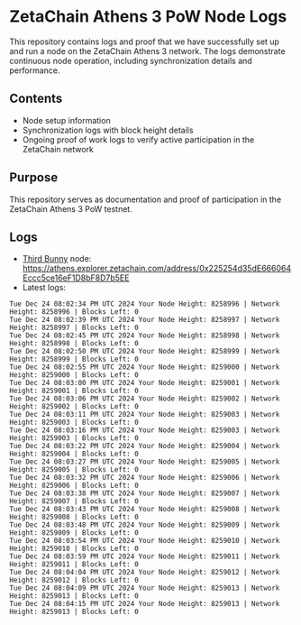 # ZetaChain Athens 3 PoW Node Logs
This repository contains logs and proof that we have successfully set up and run a node on the ZetaChain Athens 3 network. The logs demonstrate continuous node operation, including synchronization details and performance.

## Contents
- Node setup information
- Synchronization logs with block height details
- Ongoing proof of work logs to verify active participation in the ZetaChain network

## Purpose
This repository serves as documentation and proof of participation in the ZetaChain Athens 3 PoW testnet.

## Logs

- [Third Bunny](https://thirdbunny.xyz/) node: https://athens.explorer.zetachain.com/address/0x225254d35dE666064Eccc5ce16eF1D8bF8D7b5EE
- Latest logs:
```
Tue Dec 24 08:02:34 PM UTC 2024 Your Node Height: 8258996 | Network Height: 8258996 | Blocks Left: 0
Tue Dec 24 08:02:39 PM UTC 2024 Your Node Height: 8258997 | Network Height: 8258997 | Blocks Left: 0
Tue Dec 24 08:02:45 PM UTC 2024 Your Node Height: 8258998 | Network Height: 8258998 | Blocks Left: 0
Tue Dec 24 08:02:50 PM UTC 2024 Your Node Height: 8258999 | Network Height: 8258999 | Blocks Left: 0
Tue Dec 24 08:02:55 PM UTC 2024 Your Node Height: 8259000 | Network Height: 8259000 | Blocks Left: 0
Tue Dec 24 08:03:00 PM UTC 2024 Your Node Height: 8259001 | Network Height: 8259001 | Blocks Left: 0
Tue Dec 24 08:03:06 PM UTC 2024 Your Node Height: 8259002 | Network Height: 8259002 | Blocks Left: 0
Tue Dec 24 08:03:11 PM UTC 2024 Your Node Height: 8259003 | Network Height: 8259003 | Blocks Left: 0
Tue Dec 24 08:03:16 PM UTC 2024 Your Node Height: 8259003 | Network Height: 8259003 | Blocks Left: 0
Tue Dec 24 08:03:22 PM UTC 2024 Your Node Height: 8259004 | Network Height: 8259004 | Blocks Left: 0
Tue Dec 24 08:03:27 PM UTC 2024 Your Node Height: 8259005 | Network Height: 8259005 | Blocks Left: 0
Tue Dec 24 08:03:32 PM UTC 2024 Your Node Height: 8259006 | Network Height: 8259006 | Blocks Left: 0
Tue Dec 24 08:03:38 PM UTC 2024 Your Node Height: 8259007 | Network Height: 8259007 | Blocks Left: 0
Tue Dec 24 08:03:43 PM UTC 2024 Your Node Height: 8259008 | Network Height: 8259008 | Blocks Left: 0
Tue Dec 24 08:03:48 PM UTC 2024 Your Node Height: 8259009 | Network Height: 8259009 | Blocks Left: 0
Tue Dec 24 08:03:54 PM UTC 2024 Your Node Height: 8259010 | Network Height: 8259010 | Blocks Left: 0
Tue Dec 24 08:03:59 PM UTC 2024 Your Node Height: 8259011 | Network Height: 8259011 | Blocks Left: 0
Tue Dec 24 08:04:04 PM UTC 2024 Your Node Height: 8259012 | Network Height: 8259012 | Blocks Left: 0
Tue Dec 24 08:04:09 PM UTC 2024 Your Node Height: 8259013 | Network Height: 8259013 | Blocks Left: 0
Tue Dec 24 08:04:15 PM UTC 2024 Your Node Height: 8259013 | Network Height: 8259013 | Blocks Left: 0
```

